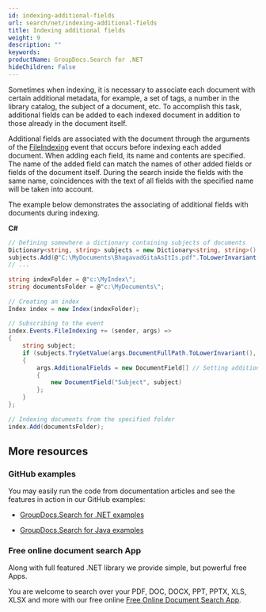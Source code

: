 ```yaml
---
id: indexing-additional-fields
url: search/net/indexing-additional-fields
title: Indexing additional fields
weight: 9
description: ""
keywords: 
productName: GroupDocs.Search for .NET
hideChildren: False
---
```

Sometimes when indexing, it is necessary to associate each document with certain additional metadata, for example, a set of tags, a number in the library catalog, the subject of a document, etc. To accomplish this task, additional fields can be added to each indexed document in addition to those already in the document itself.

Additional fields are associated with the document through the arguments of the [FileIndexing](https://apireference.groupdocs.com/net/search/groupdocs.search.events/eventhub/events/fileindexing) event that occurs before indexing each added document. When adding each field, its name and contents are specified. The name of the added field can match the names of other added fields or fields of the document itself. During the search inside the fields with the same name, coincidences with the text of all fields with the specified name will be taken into account.

The example below demonstrates the associating of additional fields with documents during indexing.

**C#**

```csharp
// Defining somewhere a dictionary containing subjects of documents
Dictionary<string, string> subjects = new Dictionary<string, string>();
subjects.Add(@"C:\MyDocuments\BhagavadGitaAsItIs.pdf".ToLowerInvariant(), "Spiritual");
// ...
 
string indexFolder = @"c:\MyIndex\";
string documentsFolder = @"c:\MyDocuments\";
 
// Creating an index
Index index = new Index(indexFolder);
 
// Subscribing to the event
index.Events.FileIndexing += (sender, args) =>
{
    string subject;
    if (subjects.TryGetValue(args.DocumentFullPath.ToLowerInvariant(), out subject)) // Getting a subject for the current document
    {
        args.AdditionalFields = new DocumentField[] // Setting additional fields for the current document
        {
            new DocumentField("Subject", subject)
        };
    }
};
 
// Indexing documents from the specified folder
index.Add(documentsFolder);
```

## More resources

### GitHub examples

You may easily run the code from documentation articles and see the features in action in our GitHub examples:

*   [GroupDocs.Search for .NET examples](https://github.com/groupdocs-search/GroupDocs.Search-for-.NET)
    
*   [GroupDocs.Search for Java examples](https://github.com/groupdocs-search/GroupDocs.Search-for-Java)
    

### Free online document search App

Along with full featured .NET library we provide simple, but powerful free Apps.

You are welcome to search over your PDF, DOC, DOCX, PPT, PPTX, XLS, XLSX and more with our free online [Free Online Document Search App](https://products.groupdocs.app/search).
